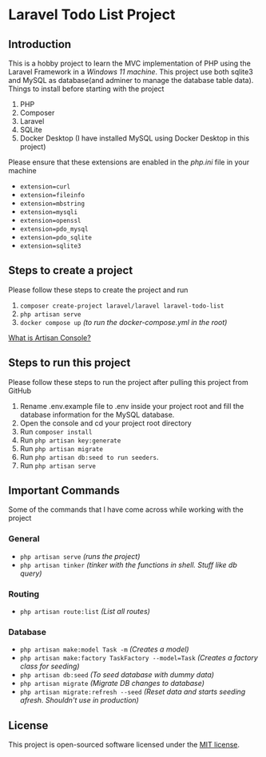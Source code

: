 # Laravel Todo List Project

## Introduction

This is a hobby project to learn the MVC implementation of PHP using the Laravel Framework in a *Windows 11 machine*. This project use both sqlite3 and MySQL as database(and adminer to manage the database table data). Things to install before starting with the project

1. PHP
2. Composer
3. Laravel
4. SQLite
5. Docker Desktop (I have installed MySQL using Docker Desktop in this project)

Please ensure that these extensions are enabled in the *php.ini* file in your machine

- `extension=curl`
- `extension=fileinfo`
- `extension=mbstring`
- `extension=mysqli`
- `extension=openssl`
- `extension=pdo_mysql`
- `extension=pdo_sqlite`
- `extension=sqlite3`

## Steps to create a project

Please follow these steps to create the project and run

1. `composer create-project laravel/laravel laravel-todo-list`
2. `php artisan serve`
3. `docker compose up` *(to run the docker-compose.yml in the root)*

[What is Artisan Console?](https://laravel.com/docs/11.x/artisan)

## Steps to run this project

Please follow these steps to run the project after pulling this project from GitHub

1. Rename .env.example file to .env inside your project root and fill the database information for the MySQL database.
2. Open the console and cd your project root directory
3. Run `composer install`
4. Run `php artisan key:generate`
5. Run `php artisan migrate`
6. Run `php artisan db:seed to run seeders`.
7. Run `php artisan serve`

## Important Commands

Some of the commands that I have come across while working with the project

### General

- `php artisan serve` *(runs the project)*
- `php artisan tinker` *(tinker with the functions in shell. Stuff like db query)*

### Routing

- `php artisan route:list` *(List all routes)*

### Database

- `php artisan make:model Task -m` *(Creates a model)*
- `php artisan make:factory TaskFactory --model=Task` *(Creates a factory class for seeding)*
- `php artisan db:seed` *(To seed database with dummy data)*
- `php artisan migrate` *(Migrate DB changes to database)*
- `php artisan migrate:refresh --seed` *(Reset data and starts seeding afresh. Shouldn't use in production)*

## License

This project is open-sourced software licensed under the [MIT license](https://opensource.org/licenses/MIT).
